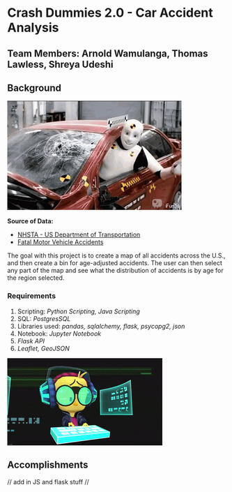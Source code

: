 # Crash Dummies 2.0 - Car Accident Analysis

## Team Members: Arnold Wamulanga, Thomas Lawless, Shreya Udeshi

## Background

![Crash Dummies](/images/1.gif)

**Source of Data:** 

* [NHSTA - US Department of Transportation](https://www.nhtsa.gov/file-downloads?p=nhtsa/downloads/CRSS/2019/)
* [Fatal Motor Vehicle Accidents](https://data-usdot.opendata.arcgis.com/datasets/usdot::fatal-motor-vehicle-accidents/)

The goal with this project is to create a map of all accidents across the U.S., and then create a bin for age-adjusted accidents. The user can then select any part of the map and see what the distribution of accidents is by age for the region selected.

### Requirements

1. Scripting: *Python Scripting, Java Scripting*
2. SQL: *PostgresSQL*
3. Libraries used: *pandas, sqlalchemy, flask, psycopg2, json*
4. Notebook: *Jupyter Notebook*
5. *Flask API*
6. *Leaflet, GeoJSON*

![Coder](/images/2.gif)

## Accomplishments

// add in JS and flask stuff //








